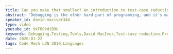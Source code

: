 ```yaml
---
title: Can you make that smaller? An introduction to test-case reduction
abstract: "Debugging is the other hard part of programming, and it's made much harder when your only means of reproducing the bug is large and complicated. Often the easiest way to get to the bottom of the problem is to take your large, complicated, example and gradually replace it with a smaller, simpler, one that more clearly demonstrates the problem. That's called test-case reduction, and it's pretty boring to do by hand, so we have automatic tools called test-case reducers to do it for us."
speaker_id: david-maciver344
type: video
youtube_id: 9xFROkdiB9U
keywords: Debugging,Testing,Tools,David MacIver,Test-case reduction,Programming,Programming languages,Code Mesh LDN
date: 2020-01-22
tags: Code Mesh LDN 2019,Languages
---
```


